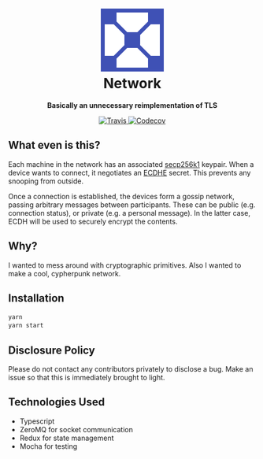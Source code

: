<h1 align="center">
    <br />
    <img src="graphics/logo.svg" alt="Network" width="128" />
    <br />
    Network
    <br />
</h1>

<p align="center"><b>Basically an unnecessary reimplementation of TLS</b></p>

<p align="center">
    <a href="https://travis-ci.org/colatkinson/network">
        <img src="https://img.shields.io/travis/colatkinson/network.svg?style=flat-square" alt="Travis" />
    </a>
    <a href="https://codecov.io/gh/colatkinson/network">
        <img src="https://img.shields.io/codecov/c/github/colatkinson/network.svg?style=flat-square" alt="Codecov" />
    </a>
</p>

## What even is this?

Each machine in the network has an associated [secp256k1](https://en.bitcoin.it/wiki/Secp256k1) keypair. When a device wants to connect, it negotiates an [ECDHE](https://en.wikipedia.org/wiki/Elliptic-curve_Diffie%E2%80%93Hellman) secret. This prevents any snooping from outside.

Once a connection is established, the devices form a gossip network, passing arbitrary messages between participants. These can be public (e.g. connection status), or private (e.g. a personal message). In the latter case, ECDH will be used to securely encrypt the contents.

## Why?

I wanted to mess around with cryptographic primitives. Also I wanted to make a cool, cypherpunk network.

## Installation

```bash
yarn
yarn start
```

## Disclosure Policy

Please do not contact any contributors privately to disclose a bug. Make an issue so that this is immediately brought to light.

## Technologies Used

* Typescript
* ZeroMQ for socket communication
* Redux for state management
* Mocha for testing
